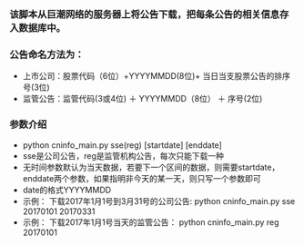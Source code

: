 ### 该脚本从巨潮网络的服务器上将公告下载，把每条公告的相关信息存入数据库中。

### 公告命名方法为：
* 上市公司：股票代码（6位）+YYYYMMDD(8位)+ 当日当支股票公告的排序号(3位)
* 监管公告：监管代码(3或4位) ＋ YYYYMMDD（8位） ＋ 序号(2位)

### 参数介绍
* python cninfo_main.py sse(reg) [startdate] [enddate]
* sse是公司公告，reg是监管机构公告，每次只能下载一种
* 无时间参数默认为当天数据，若要下一个区间的数据，则需要startdate，enddate两个参数，如果指明非今天的某一天，则只写一个参数即可
* date的格式YYYYMMDD
* 示例： 下载2017年1月1号到3月31号的公司公告: python cninfo_main.py sse 20170101 20170331
* 示例： 下载2017年1月1号当天的监管公告： python cninfo_main.py reg 20170101